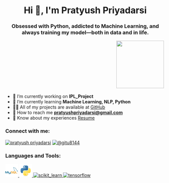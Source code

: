 <h1 align="center">Hi 👋, I'm Pratyush Priyadarsi</h1>
<h3 align="center">Obsessed with Python, addicted to Machine Learning, and always training my model—both in data and in life.</h3>

<p align="right"><img src="https://media2.giphy.com/media/7NS9RAepPQ0HJ85qJz/giphy.gif" width="150" height="150">&nbsp;</p>

- 🌟 I’m currently working on **IPL_Project**
- 🌱 I’m currently learning **Machine Learning, NLP, Python**
- 👨‍💻 All of my projects are available at [GitHub](https://github.com/Pratyushprat01)
- 📧 How to reach me **pratyushpriyadarsi@gmail.com**
- 📝 Know about my experiences [Resume](https://drive.google.com/file/d/1tgz8dOyDkFSmCEr3JWMuPF3rnyTW-MaJ/view?usp=sharing)

<h3 align="left">Connect with me:</h3>
<p align="left">
<a href="https://linkedin.com/in/pratyush priyadarsi" target="blank"><img align="center" src="https://raw.githubusercontent.com/rahuldkjain/github-profile-readme-generator/master/src/images/icons/Social/linked-in-alt.svg" alt="pratyush priyadarsi" height="30" width="40" /></a>
<a href="https://www.hackerrank.com/@gitu8144" target="blank"><img align="center" src="https://raw.githubusercontent.com/rahuldkjain/github-profile-readme-generator/master/src/images/icons/Social/hackerrank.svg" alt="@gitu8144" height="30" width="40" /></a>
</p>

<h3 align="left">Languages and Tools:</h3>
<p align="left"> 
  <a href="https://www.mysql.com/" target="_blank" rel="noreferrer"> <img src="https://raw.githubusercontent.com/devicons/devicon/master/icons/mysql/mysql-original-wordmark.svg" alt="mysql" width="40" height="40"/> </a> 
  <a href="https://www.python.org" target="_blank" rel="noreferrer"> <img src="https://raw.githubusercontent.com/devicons/devicon/master/icons/python/python-original.svg" alt="python" width="40" height="40"/> </a> 
  <a href="https://scikit-learn.org/" target="_blank" rel="noreferrer"> <img src="https://upload.wikimedia.org/wikipedia/commons/0/05/Scikit_learn_logo_small.svg" alt="scikit_learn" width="40" height="40"/> </a> 
  <a href="https://www.tensorflow.org" target="_blank" rel="noreferrer"> <img src="https://www.vectorlogo.zone/logos/tensorflow/tensorflow-icon.svg" alt="tensorflow" width="40" height="40"/> </a> 
</p>
